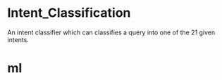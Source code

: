 # Intent_Classification
An intent classifier which can classifies a query into one of the 21 given intents.
# ml
